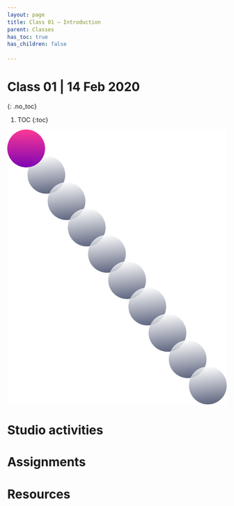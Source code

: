 ```yaml
---
layout: page
title: Class 01 – ️Introduction
parent: Classes
has_toc: true
has_children: false

---
```


# Class 01 | 14 Feb 2020
{: .no_toc}

1. TOC
{:toc}

![](/assets/c01.svg)

# Studio activities

# Assignments

# Resources
